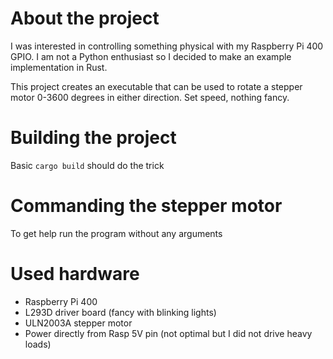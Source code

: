 # About the project

I was interested in controlling something physical with my Raspberry Pi 400 GPIO. I am not a Python enthusiast so I decided to make an example implementation in Rust.

This project creates an executable that can be used to rotate a stepper motor 0-3600 degrees in either direction. Set speed, nothing fancy.


# Building the project

Basic `cargo build` should do the trick

# Commanding the stepper motor

To get help run the program without any arguments

# Used hardware

- Raspberry Pi 400
- L293D driver board (fancy with blinking lights)
- ULN2003A stepper motor
- Power directly from Rasp 5V pin (not optimal but I did not drive heavy loads)

